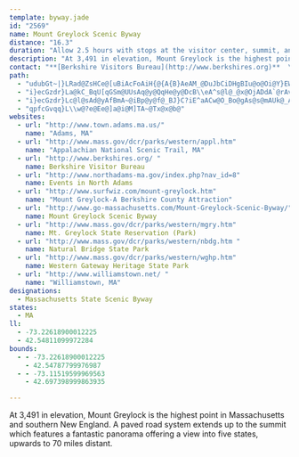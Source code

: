 ```yaml
---
template: byway.jade
id: "2569"
name: Mount Greylock Scenic Byway
distance: "16.3"
duration: "Allow 2.5 hours with stops at the visitor center, summit, and Western Gateway Heritage State Park.  Plan for 5 hours if your tour involves light hiking."
description: "At 3,491 in elevation, Mount Greylock is the highest point in Massachusetts and southern New England. A paved road system extends up to the summit which features a fantastic panorama offering a view into five states, upwards to 70 miles distant."
contact: "**[Berkshire Visitors Bureau](http://www.berkshires.org)**  \r\n 1-800-237-5747  \r\n\r\n"
path: 
  - "udubGt~|}LRad@ZsHCe@[uBiAcFoAiH{@{A{B}AeAM_@DuJbCiDHgBIu@o@Oi@Y}EWeCK_@_@Qa@?wC~@g@Bi@QWw@UuCW_@uBGgER{@GuEkDyAe@yAMoAFu@PeFjBu@CqFsFgG_C}GwFeA_@iBKs@SiQyJs@KcWmAaE{@oAiAoBaCcA{Ai@qAgBsAoBSs@@_Dd@u@?}_@gDe@KsBgAaJyFmHmDsCmDoAyBmCyCs@k@iA[iAD}DGuATmBFYNe@hAC~CUdAo@~BcAtAyC|@S?gCeAm@JaAp@u@RcCEyBz@mBdBeAj@aAL{B?eLaAcEh@sABaGm@}IcBmFGc@EcBg@iBC_CUgBDyBh@eDTwBi@gERwGAiBMiBL_Ly@uB@{Ba@iBDcJmAs@q@wAoC{@kAk@i@mA{A_AgBOg@a@eEk@sBe@sDCq@HmA?uA_AsC}@wA}AaDG}@T_BAaAm@yBgAgCaAsAwEmEqG{HcBgCsF_FsAmCy@sCgB}Ey@iEa@g@uBkBS}@KiASk@{CuEEo@\\AzB~AvD`BVGMe@iA}@sBuCu@yBcBaLDm@h@gADe@{@gCCkAHyBC_@Wk@a@[eDsA"
  - "i}ecGzdr}La@kC_BqU[qGSm@UUsAq@y@QqHe@y@DcB\\eA^s@l@_@x@OjADdA`@rAv@|AlAdBbApAn@d@Z?h@S"
  - "i}ecGzdr}Lc@l@sAd@yAfBmA~@iBp@y@f@_BJ}C?iE^aACw@O_Bo@gAs@s@mAUk@_AgE]eAe@yBCgALsHO{Bs@sBsA{Ba@qDeAoC]eBYe@mAsA{@e@eCe@oCScBs@iGmD{BkBu@[iAQ{FRoD[_ARmDxBiAZiADaDWq@H[NeF~Eu@bBY`BIbLSxBo@dCiBlCy@l@m@EeEiAcA}@_AqByAiGsDgGy@eC}@uA_BqAyB_@mE_DmAuAcCqAo@K[Bc@TSh@En@DvDHd@h@t@Nx@UdCSl@o@l@i@VuBXs@l@I^?d@P~DO`A[b@e@XyDfAyLzAyFnAeFNu@Gs@WYg@Kq@i@aGg@gEWgA]w@iB_BcC{@iBkB_Am@y@a@kFeAa@_@Wm@Ee@L_AhB{Dt@kAb@yBEyDTiFCiCUaCy@sCIsAToDJqCZqB^aFb@eBnDcGHm@Ee@]]_@Bk@XqDhC_CjDSL_@MYs@?gEl@_BhBkCX_AN{ACkCH_BSUYEuARe@A[KmAqASYYaAYWo@MsAVOKASJk@|@wBnCaDx@eBX_@dBy@n@g@bBqBhA{Bh@Yl@Md@WRk@DaADyDS{@[Q@{AQsI?kFIo@O]}IyAgAg@cC}AwG{CwDaDoEgDcAk@oC_@wDmAcDEyA]kCuBk@Q}HgAmC{AiC_AcAw@_C{CiA_CcAkCcBiM_C_HqB{EmAiF}@sCw@iAkBmBwAgCsA{AgI_Gm@_@yA]_EqCwAc@eCW"
  - "qpfcGvqq}L\\w@?e@Ee@]a@i@M]TA~@Tx@x@b@"
websites: 
  - url: "http://www.town.adams.ma.us/"
    name: "Adams, MA"
  - url: "http://www.mass.gov/dcr/parks/western/appl.htm"
    name: "Appalachian National Scenic Trail, MA"
  - url: "http://www.berkshires.org/ "
    name: Berkshire Visitor Bureau
  - url: "http://www.northadams-ma.gov/index.php?nav_id=8"
    name: Events in North Adams
  - url: "http://www.surfwiz.com/mount-greylock.htm"
    name: "Mount Greylock-A Berkshire County Attraction"
  - url: "http://www.go-massachusetts.com/Mount-Greylock-Scenic-Byway/"
    name: Mount Greylock Scenic Byway
  - url: "http://www.mass.gov/dcr/parks/western/mgry.htm"
    name: Mt. Greylock State Reservation (Park)
  - url: "http://www.mass.gov/dcr/parks/western/nbdg.htm "
    name: Natural Bridge State Park
  - url: "http://www.mass.gov/dcr/parks/western/wghp.htm"
    name: Western Gateway Heritage State Park
  - url: "http://www.williamstown.net/ "
    name: "Williamstown, MA"
designations: 
  - Massachusetts State Scenic Byway
states: 
  - MA
ll: 
  - -73.22618900012225
  - 42.54811099972284
bounds: 
  - - -73.22618900012225
    - 42.54787799976987
  - - -73.11519599969563
    - 42.697398999863935

---
```


At 3,491 in elevation, Mount Greylock is the highest point in Massachusetts and southern New England. A paved road system extends up to the summit which features a fantastic panorama offering a view into five states, upwards to 70 miles distant.